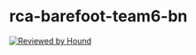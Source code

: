 # rca-barefoot-team6-bn
[![Reviewed by Hound](https://img.shields.io/badge/Reviewed_by-Hound-8E64B0.svg)](https://houndci.com)